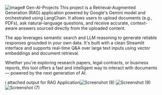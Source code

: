 ![image](https://github.com/user-attachments/assets/36819ee3-90ca-48ba-8437-f8907ecae4c8)# Gen-AI-Projects
This project is a Retrieval-Augmented Generation (RAG) application powered by Google's Gemini model and orchestrated using LangChain. It allows users to upload documents (e.g., PDFs), ask natural-language questions, and receive accurate, context-aware answers sourced directly from the uploaded content.

The app leverages semantic search and LLM reasoning to generate reliable responses grounded in your own data. It's built with a clean Streamlit interface and supports real-time Q&A over large text inputs using vector embeddings and document retrieval.

Whether you're exploring research papers, legal contracts, or business reports, this tool offers a fast and intelligent way to interact with documents — powered by the next generation of AI.

i attached output for RAG Application![Screenshot (8)](https://github.com/user-attachments/assets/86949e13-8a4a-4134-98d4-ae31b41688d0)
![Screenshot (9)](https://github.com/user-attachments/assets/739f8be5-f583-4ed2-b8c3-2180a9e1e0d3)
![Screenshot (7)](https://github.com/user-attachments/assets/b8fff6c1-cc1a-4c2e-bee6-4d4bed695c62)
